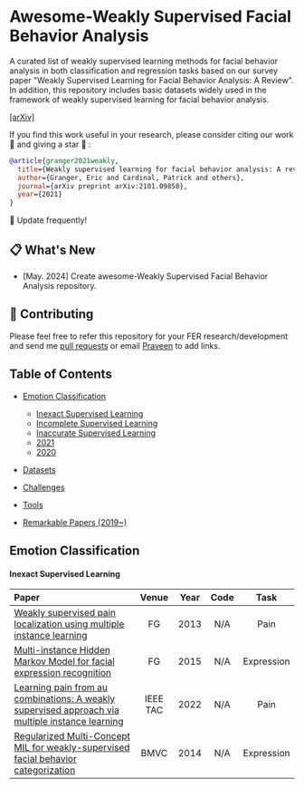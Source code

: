 # Awesome-Weakly Supervised Facial Behavior Analysis

A curated list of weakly supervised learning methods for facial behavior analysis in both classification and regression tasks based on our survey paper "Weakly Supervised Learning for Facial Behavior Analysis: A Review". In addition, this repository includes basic datasets widely used in the framework of weakly supervised learning for facial behavior analysis. 

[[arXiv]](https://arxiv.org/abs/2101.09858)

If you find this work useful in your research, please consider citing our work :pencil: and giving a star :star2: :
```bibtex
@article{granger2021weakly,
  title={Weakly supervised learning for facial behavior analysis: A review},
  author={Granger, Eric and Cardinal, Patrick and others},
  journal={arXiv preprint arXiv:2101.09858},
  year={2021}
}
```


👀 Update frequently!

## 📋 What's New

- [May. 2024] Create awesome-Weakly Supervised Facial Behavior Analysis repository.

## 👥 Contributing
Please feel free to refer this repository for your FER research/development and send me [pull requests](https://github.com/kdhht2334/awesome-SOTA-FER/pulls) or email [Praveen](praveenrgp1988@gmail.com) to add links.


## Table of Contents

- [Emotion Classification](#seven-emotion) <a id="seven-emotion"></a>
  - [Inexact Supervised Learning](#2024-c)
  - [Incomplete Supervised Learning](#2023-c)
  - [Inaccurate Supervised Learning](#2022-c)
  - [2021](#2021-c)
  - [2020](#2020-c)

- [Datasets](#datasets)

- [Challenges](#challenges)
  
- [Tools](#tools)

- [Remarkable Papers (2019~)](#previous)



## Emotion Classification <a id="seven-emotion"></a>

#### Inexact Supervised Learning <a id="2024-c"></a>

| Paper | Venue | Year | Code | Task
| :---  | :---: | :---:  | :---:| :---:|
| [Weakly supervised pain localization using multiple instance learning](https://ieeexplore.ieee.org/document/6553762) | FG | 2013 | N/A | Pain |
| [Multi-instance Hidden Markov Model for facial expression recognition](https://ieeexplore.ieee.org/document/7163116) | FG | 2015 | N/A | Expression |
| [Learning pain from au combinations: A weakly supervised approach via multiple instance learning](https://ieeexplore.ieee.org/document/8887215) | IEEE TAC | 2022 | N/A | Pain |
| [Regularized Multi-Concept MIL for weakly-supervised facial behavior categorization](https://www.upf.edu/documents/8407855/8409953/RMCMIL_BMVC2014.pdf/70cf3e1b-e407-31a7-434f-bbad149c9966) | BMVC | 2014 | N/A | Expression



